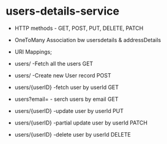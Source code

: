 # users-details-service

* HTTP methods - GET, POST, PUT, DELETE, PATCH

* OneToMany Association bw usersdetails & addressDetails
* URI Mappings;
* users/ -Fetch all the users GET
* users/ -Create new User record POST
* users/{userID} -fetch user by userId GET
* users?email= - serch users by email GET
* users/{userID} -update user by userId PUT
* users/{userID} -partial update user by userId PATCH
* users/{userID} -delete user by userId DELETE

